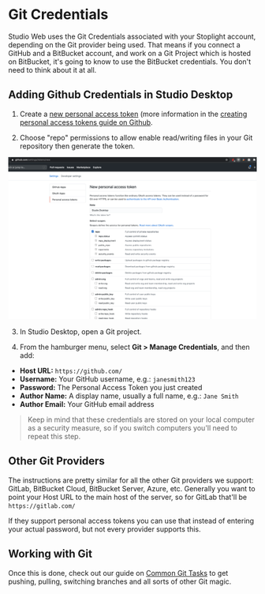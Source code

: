 # Git Credentials 

<!-- Move this topic to platform -->

Studio Web uses the Git Credentials associated with your Stoplight account, depending on the Git provider being used. That means if you connect a GitHub and a BitBucket account, and work on a Git Project which is hosted on BitBucket, it's going to know to use the BitBucket credentials. You don't need to think about it at all.

## Adding Github Credentials in Studio Desktop

1. Create a [new personal access token](https://github.com/settings/tokens/new) (more information in the [creating personal access tokens guide on Github](https://docs.github.com/en/github/authenticating-to-github/creating-a-personal-access-token).

2. Choose "repo" permissions to allow enable read/writing files in your Git repository then generate the token.

![image](../assets/images/git-creds-github-token.png)

3. In Studio Desktop, open a Git project.

4. From the hamburger menu, select **Git > Manage Credentials**, and then add:

- **Host URL:** `https://github.com/`
- **Username:** Your GitHub username, e.g.: `janesmith123`
- **Password:** The Personal Access Token you just created
- **Author Name:** A display name, usually a full name, e.g.: `Jane Smith`
- **Author Email:** Your GitHub email address

> Keep in mind that these credentials are stored on your local computer as a security measure, so if you switch computers you'll need to repeat this step.

## Other Git Providers

The instructions are pretty similar for all the other Git providers we support: GitLab, BitBucket Cloud, BitBucket Server, Azure, etc. Generally you want to point your Host URL to the main host of the server, so for GitLab that'll be `https://gitlab.com/` 

If they support personal access tokens you can use that instead of entering your actual password, but not every provider supports this.

## Working with Git

Once this is done, check out our guide on [Common Git Tasks](Basics/04-common-git-tasks.md) to get pushing, pulling, switching branches and all sorts of other Git magic.
